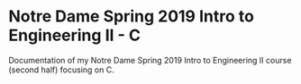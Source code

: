 # Notre Dame Spring 2019 Intro to Engineering II - C

Documentation of my Notre Dame Spring 2019 Intro to Engineering II course (second half) focusing on C.
